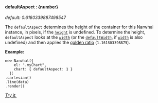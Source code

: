 #### **defaultAspect** : {number}

*default: 0.6180339887498547* 

The `defaultAspect` determines the height of the container for this Narwhal instance, in pixels, if the [`height`](#config_config.chart.height) is undefined. To determine the height, `defaultAspect` looks at the [`width`](#config_config.chart.width) (or the [`defaultWidth`](#config_config.chart.defaultWidth), if [`width`](#config_config.chart.width) is also undefined) and then applies the [golden ratio](http://en.wikipedia.org/wiki/Golden_ratio) (`1.161803398875`).

**Example:**

	new Narwhal({
	    el: ".myChart",
	    chart: { defaultAspect: 1 }
	  })
	.cartesian()
	.line(data)
	.render() 

*[Try it.](http://jsfiddle.net/forio/g4X7n/)*



